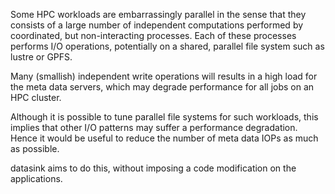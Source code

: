 Some HPC workloads are embarrassingly parallel in the sense that they consists of a large number of independent computations performed by coordinated, but non-interacting processes.  Each of these processes performs I/O operations, potentially on a shared, parallel file system such as lustre or GPFS.

Many (smallish) independent write operations will results in a high load for the meta data servers, which may degrade performance for all jobs on an HPC cluster.

Although it is possible to tune parallel file systems for such workloads, this implies that other I/O patterns may suffer a performance degradation.  Hence it would be useful to reduce the number of meta data IOPs as much as possible.

datasink aims to do this, without imposing a code modification on the applications.
